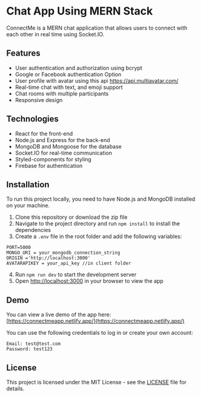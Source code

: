 # Chat App Using MERN Stack

ConnectMe is a MERN chat application that allows users to connect with each other in real time using Socket.IO.

## Features

- User authentication and authorization using bcrypt
- Google or Facebook authentication Option
- User profile with avatar using this api  <a href='https://api.multiavatar.com/'> https://api.multiavatar.com/</a>
- Real-time chat with text, and emoji support
- Chat rooms with multiple participants
- Responsive design

## Technologies

- React for the front-end
- Node.js and Express for the back-end
- MongoDB and Mongoose for the database
- Socket.IO for real-time communication
- Styled-components for styling
- Firebase for authentication

## Installation

To run this project locally, you need to have Node.js and MongoDB installed on your machine.

1. Clone this repository or download the zip file
2. Navigate to the project directory and run `npm install` to install the dependencies
3. Create a `.env` file in the root folder and add the following variables:

```
PORT=5000
MONGO_URI = your_mongodb_connection_string
ORIGIN ='http://localhost:3000'
AVATARAPIKEY = your_api_key //in client folder
```

4. Run `npm run dev` to start the development server
5. Open [http://localhost:3000](http://localhost:3000) in your browser to view the app

## Demo

You can view a live demo of the app here: [https://connectmeapp.netlify.app/](https://connectmeapp.netlify.app/)

You can use the following credentials to log in or create your own account:

```
Email: test@test.com
Password: test123
```

## License

This project is licensed under the MIT License - see the [LICENSE](LICENSE) file for details.
